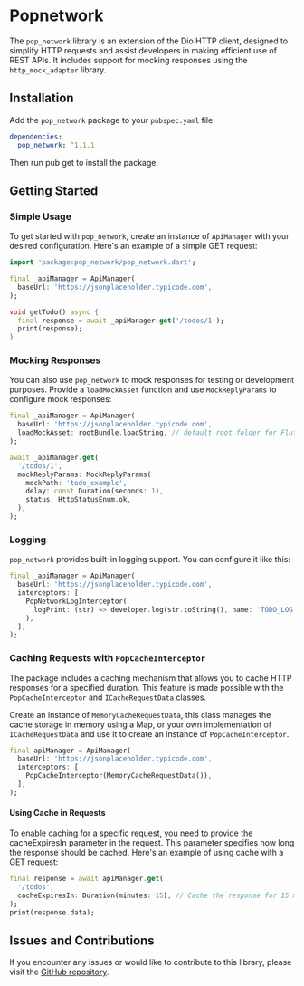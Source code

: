 # Popnetwork

The `pop_network` library is an extension of the Dio HTTP client, designed to simplify HTTP requests and assist developers in making efficient use of REST APIs. It includes support for mocking responses using the `http_mock_adapter` library.

## Installation

Add the `pop_network` package to your `pubspec.yaml` file:

```yaml
dependencies:
  pop_network: ^1.1.1
```

Then run pub get to install the package.

## Getting Started

### Simple Usage

To get started with `pop_network`, create an instance of `ApiManager` with your desired configuration. Here's an example of a simple GET request:

```dart
import 'package:pop_network/pop_network.dart';

final _apiManager = ApiManager(
  baseUrl: 'https://jsonplaceholder.typicode.com',
);

void getTodo() async {
  final response = await _apiManager.get('/todos/1');
  print(response);
}
```

### Mocking Responses

You can also use `pop_network` to mock responses for testing or development purposes. Provide a `loadMockAsset` function and use `MockReplyParams` to configure mock responses:

```dart
final _apiManager = ApiManager(
  baseUrl: 'https://jsonplaceholder.typicode.com',
  loadMockAsset: rootBundle.loadString, // default root folder for Flutter
);

await _apiManager.get(
  '/todos/1',
  mockReplyParams: MockReplyParams(
    mockPath: 'todo_example',
    delay: const Duration(seconds: 1),
    status: HttpStatusEnum.ok,
  ),
);
```

### Logging
`pop_network` provides built-in logging support. You can configure it like this:

```dart
final _apiManager = ApiManager(
  baseUrl: 'https://jsonplaceholder.typicode.com',
  interceptors: [
    PopNetworkLogInterceptor(
      logPrint: (str) => developer.log(str.toString(), name: 'TODO_LOG'),
    ),
  ],
);
```

### Caching Requests with `PopCacheInterceptor`

The package includes a caching mechanism that allows you to cache HTTP responses for a specified duration. This feature is made possible with the `PopCacheInterceptor` and `ICacheRequestData` classes.

Create an instance of `MemoryCacheRequestData`, this class manages the cache storage in memory using a Map, or your own implementation of `ICacheRequestData` and use it to create an instance of `PopCacheInterceptor`.

```dart
final apiManager = ApiManager(
  baseUrl: 'https://jsonplaceholder.typicode.com',
  interceptors: [
    PopCacheInterceptor(MemoryCacheRequestData()),
  ],
);
```

#### Using Cache in Requests

To enable caching for a specific request, you need to provide the cacheExpiresIn parameter in the request. This parameter specifies how long the response should be cached. Here's an example of using cache with a GET request:

```dart
final response = await apiManager.get(
  '/todos',
  cacheExpiresIn: Duration(minutes: 15), // Cache the response for 15 minutes
);
print(response.data);
```

## Issues and Contributions

If you encounter any issues or would like to contribute to this library, please visit the [GitHub repository](https://github.com/PopcodeMobile/pop_network).
